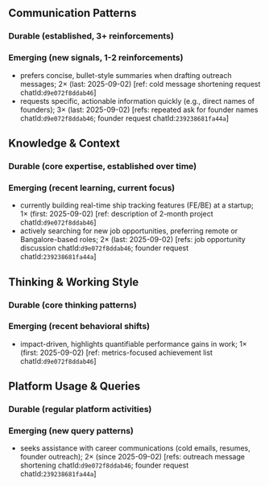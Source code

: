 ## Communication Patterns
### Durable (established, 3+ reinforcements)

### Emerging (new signals, 1-2 reinforcements)
- prefers concise, bullet-style summaries when drafting outreach messages; 2× (last: 2025-09-02) [ref: cold message shortening request chatId:`d9e072f8ddab46`]
- requests specific, actionable information quickly (e.g., direct names of founders); 3× (last: 2025-09-02) [refs: repeated ask for founder names chatId:`d9e072f8ddab46`; founder request chatId:`239238681fa44a`]

## Knowledge & Context
### Durable (core expertise, established over time)

### Emerging (recent learning, current focus)
- currently building real-time ship tracking features (FE/BE) at a startup; 1× (first: 2025-09-02) [ref: description of 2-month project chatId:`d9e072f8ddab46`]
- actively searching for new job opportunities, preferring remote or Bangalore-based roles; 2× (last: 2025-09-02) [refs: job opportunity discussion chatId:`d9e072f8ddab46`; founder request chatId:`239238681fa44a`]

## Thinking & Working Style
### Durable (core thinking patterns)

### Emerging (recent behavioral shifts)
- impact-driven, highlights quantifiable performance gains in work; 1× (first: 2025-09-02) [ref: metrics-focused achievement list chatId:`d9e072f8ddab46`]

## Platform Usage & Queries
### Durable (regular platform activities)

### Emerging (new query patterns)
- seeks assistance with career communications (cold emails, resumes, founder outreach); 2× (since 2025-09-02) [refs: outreach message shortening chatId:`d9e072f8ddab46`; founder request chatId:`239238681fa44a`]